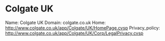 
# Colgate UK

Name: Colgate UK
Domain: colgate.co.uk
Home: http://www.colgate.co.uk/app/Colgate/UK/HomePage.cvsp 
Privacy_policy: http://www.colgate.co.uk/app/Colgate/UK/Corp/LegalPrivacy.cvsp 
